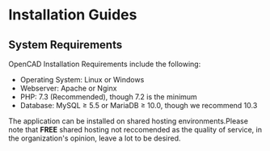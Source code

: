 # Installation Guides

## System Requirements

OpenCAD Installation Requirements include the following:
- Operating System: Linux or Windows
- Webserver: Apache or Nginx
- PHP: 7.3 (Recommended), though 7.2 is the minimum
- Database: MySQL ≥ 5.5 or MariaDB ≥ 10.0, though we recommend 10.3

The application can be installed on shared hosting environments.Please note that **FREE** shared hosting not reccomended as the quality of service, in the organization's opinion, leave a lot to be desired.